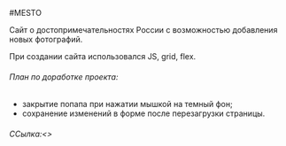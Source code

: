 #MESTO

Сайт о достопримечательностях России с возможностью добавления новых фотографий.
 
При создании сайта использовался JS, grid, flex. 

###### План по доработке проекта:
- закрытие попапа при нажатии мышкой на темный фон;
- сохранение изменений в форме после перезагрузки страницы.

###### ССылка:<>


